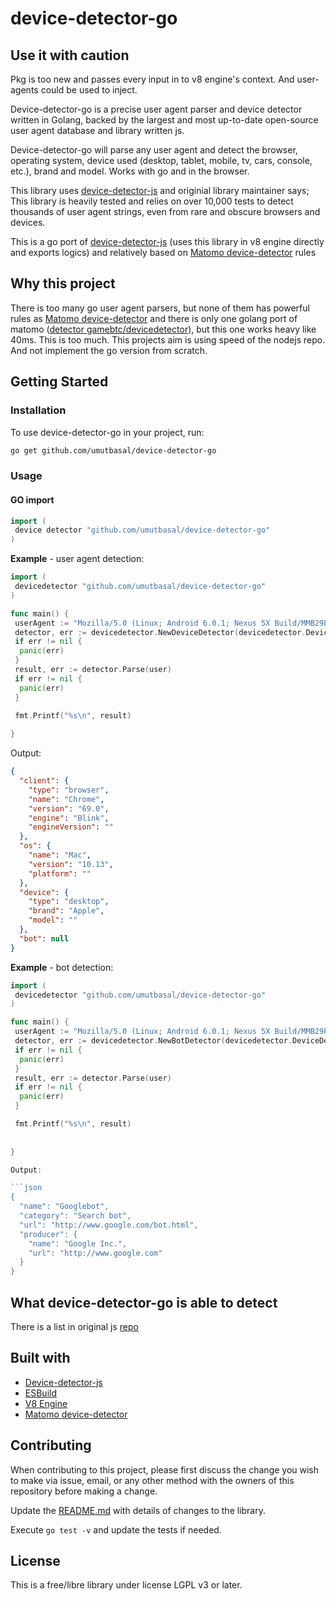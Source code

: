 # device-detector-go

## Use it with caution

Pkg is too new and passes every input in to v8 engine's context. And user-agents could be used to inject.

Device-detector-go is a precise user agent parser and device detector written in Golang, backed by the largest and most up-to-date open-source user agent database and library written js.

Device-detector-go will parse any user agent and detect the browser, operating system, device used (desktop, tablet, mobile, tv, cars, console, etc.), brand and model. Works with go and in the browser.

 This library uses [device-detector-js](https://github.com/etienne-martin/device-detector-js) and originial library maintainer says;
 This library is heavily tested and relies on over 10,000 tests to detect thousands of user agent strings, even from rare and obscure browsers and devices.

This is a go port of [device-detector-js](https://github.com/etienne-martin/device-detector-js) (uses this library in v8 engine directly and exports logics) and relatively based on [Matomo device-detector](https://github.com/matomo-org/device-detector) rules

## Why this project

There is too many go user agent parsers, but none of them has powerful rules as [Matomo device-detector](https://github.com/matomo-org/device-detector) and there is only one golang port of matomo ([detector gamebtc/devicedetector](https://github.com/gamebtc/devicedetector)), but this one works heavy like 40ms. This is too much. This projects aim is using speed of the nodejs repo. And not implement the go version from scratch.

## Getting Started

### Installation

To use device-detector-go in your project, run:

```bash
go get github.com/umutbasal/device-detector-go
```

### Usage

#### GO import

```go
import (
 device detector "github.com/umutbasal/device-detector-go"
)
```

**Example** - user agent detection:

```go
import (
 devicedetector "github.com/umutbasal/device-detector-go"
)

func main() {
 userAgent := "Mozilla/5.0 (Linux; Android 6.0.1; Nexus 5X Build/MMB29P) AppleWebKit/537.36 (KHTML, like Gecko) Chrome/41.0.2272.96 Mobile Safari/537.36"
 detector, err := devicedetector.NewDeviceDetector(devicedetector.DeviceDetectorOptions{})
 if err != nil {
  panic(err)
 }
 result, err := detector.Parse(user)
 if err != nil {
  panic(err)
 }

 fmt.Printf("%s\n", result)
 
}
```

Output:

```json
{
  "client": {
    "type": "browser",
    "name": "Chrome",
    "version": "69.0",
    "engine": "Blink",
    "engineVersion": ""
  },
  "os": {
    "name": "Mac",
    "version": "10.13",
    "platform": ""
  },
  "device": {
    "type": "desktop",
    "brand": "Apple",
    "model": ""
  },
  "bot": null
}
```

**Example** - bot detection:

```go
import (
 devicedetector "github.com/umutbasal/device-detector-go"
)

func main() {
 userAgent := "Mozilla/5.0 (Linux; Android 6.0.1; Nexus 5X Build/MMB29P) AppleWebKit/537.36 (KHTML, like Gecko) Chrome/41.0.2272.96 Mobile Safari/537.36"
 detector, err := devicedetector.NewBotDetector(devicedetector.DeviceDetectorOptions{})
 if err != nil {
  panic(err)
 }
 result, err := detector.Parse(user)
 if err != nil {
  panic(err)
 }

 fmt.Printf("%s\n", result)
 
 
}

Output:

```json
{
  "name": "Googlebot",
  "category": "Search bot",
  "url": "http://www.google.com/bot.html",
  "producer": {
    "name": "Google Inc.",
    "url": "http://www.google.com"
  }
}
```

## What device-detector-go is able to detect

There is a list in original js [repo](https://github.com/etienne-martin/device-detector-js/#list-of-detected-operating-systems)

## Built with

- [Device-detector-js](https://github.com/etienne-martin/device-detector-js)
- [ESBuild](https://github.com/evanw/esbuild)
- [V8 Engine](https://github.com/rogchap/v8go)
- [Matomo device-detector](https://github.com/matomo-org/device-detector)

## Contributing

When contributing to this project, please first discuss the change you wish to make via issue, email, or any other method with the owners of this repository before making a change.

Update the [README.md](https://github.com/umutbasal/device-detector-go/blob/master/README.md) with details of changes to the library.

Execute `go test -v` and update the tests if needed.

## License

This is a free/libre library under license LGPL v3 or later.
